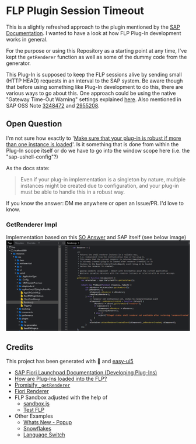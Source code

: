 # FLP Plugin Session Timeout

This is a slightly refreshed approach to the plugin mentioned by the [SAP Documentation](https://help.sap.com/docs/Portal_Service/8422cb487c2146999a2a7dab9cc85cf7/87764543e31247b5b471c06e3f6da6fc.html?locale=en-US). I wanted to have a look at how FLP Plug-In development works in general.

For the purpose or using this Repository as a starting point at any time, I've kept the `getRenderer` function as well as some of the dummy code from the generator.

This Plug-In is supposed to keep the FLP sessions alive by sending small (HTTP HEAD) requests in an interval to the SAP system. Be aware though that before using something like Plug-In development to do this, there are various ways to go about this. One approach could be using the native "Gateway Time-Out Warning" settings explained [here](https://www.saptechnicalguru.com/setting-fiori-gateway-time-out-and-time-out-warning/). Also mentioned in SAP OSS Note [3248472](https://launchpad.support.sap.com/#/notes/3248472) and [2955208](https://launchpad.support.sap.com/#/notes/2955208).

## Open Question

I'm not sure how exactly to '[Make sure that your plug-in is robust if more than one instance is loaded](https://help.sap.com/docs/ABAP_PLATFORM_BW4HANA/a7b390faab1140c087b8926571e942b7/1b305d3e6b864e32a9464a13f3076b8b.html?locale=en-US#make-sure-that-your-plug-in-is-robust-if-more-than-one-instance-is-loaded)'. Is it something that is done from within the Plug-In scope itself or do we have to go into the window scope here (i.e. the "sap-ushell-config"?)

As the docs state:
> Even if your plug-in implementation is a singleton by nature, multiple instances might be created due to configuration, and your plug-in must be able to handle this in a robust way.

If you know the answer: DM me anywhere or open an Issue/PR. I'd love to know.

### GetRenderer Impl

Implementation based on this [SO Answer](https://stackoverflow.com/a/66147223/10323879) and SAP itself (see below image)
![getrenderer](./readme/getRendererBySAP.png)

## Credits

This project has been generated with 💙 and [easy-ui5](https://github.com/SAP)

- [SAP Fiori Launchpad Documentation (Developing Plug-Ins)](https://help.sap.com/docs/ABAP_PLATFORM_BW4HANA/a7b390faab1140c087b8926571e942b7/cc03f57993f54a969f3c6a9d59b6d3f0.html?locale=en-US)
- [How are Plug-Ins loaded into the FLP?](https://blogs.sap.com/2018/12/12/how-it-works-sap-fiori-launchpad-plugins/)
- [Promisify `_getRenderer`](https://stackoverflow.com/a/66147223/10323879)
- [Fiori Renderer](https://ui5.sap.com/sdk/#/api/sap.ushell.renderers.fiori2.Renderer%23methods/Summary)
- FLP Sandbox adjusted with the help of
  - [sandbox.js](https://sapui5.hana.ondemand.com/sdk/test-resources/sap/ushell/bootstrap/sandbox.js)
  - [Test FLP](https://sapui5.hana.ondemand.com/sdk/test-resources/sap/ushell/shells/sandbox/fioriSandbox.html#Shell-home)
- Other Examples
  - [Whats New - Popup](https://blogs.sap.com/2017/10/12/create-a-welcome-popup-for-portal-fiori-launchpad-and-freestyle-sites/)
  - [Snowflakes](https://blogs.sap.com/2019/11/26/surprise-your-users-with-a-true-x-mas-user-experience-let-it-snow/)
  - [Language Switch](https://blogs.sap.com/2017/05/24/allow-users-to-switch-language-in-the-fiori-launchpad-using-ui-plugins/)
